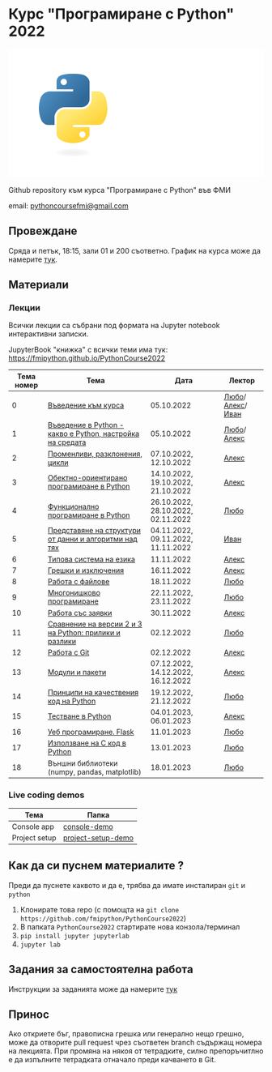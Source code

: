 # Курс "Програмиране с Python" 2022

![Logo](https://raw.githubusercontent.com/fmipython/PythonCourse2022/main/misc/logo.png)

Github repository към курса "Програмиране с Python" във ФМИ

email: pythoncoursefmi@gmail.com

## Провеждане
Сряда и петък, 18:15, зали 01 и 200 съответно. График на курса може да намерите [тук](https://docs.google.com/spreadsheets/d/1GqAl5VeszR4RQ7HVuctkEq7G7XzcbQHwUN0sGIkkfU4/edit?usp=sharing).

## Материали

### Лекции

Всички лекции са събрани под формата на Jupyter notebook интерактивни записки. 

JupyterBook "книжка" с всички теми има тук: https://fmipython.github.io/PythonCourse2022

| Тема номер | Тема                                                      | Дата       | Лектор     |
| ---------- | --------------------------------------------------------- | ---------- | ---------- |
| 0 | [Въведение към курса](https://github.com/fmipython/PythonCourse2022/blob/main/00%20-%20%D0%9F%D1%80%D0%BE%D0%B3%D1%80%D0%B0%D0%BC%D0%B8%D1%80%D0%B0%D0%BD%D0%B5%20%D1%81%20Python.pdf) | 05.10.2022 | [Любо](https://github.com/lyubolp)/[Алекс](https://github.com/yalishanda42)/[Иван](https://github.com/luchev) |
| 1          | [Въведение в Python - какво е Python, настройка на средата](https://github.com/fmipython/PythonCourse2022/blob/main/01%20-%20%D0%92%D1%8A%D0%B2%D0%B5%D0%B4%D0%B5%D0%BD%D0%B8%D0%B5%20%D0%B2%20Python.pdf) | 05.10.2022 | [Любо](https://github.com/lyubolp)/[Алекс](https://github.com/yalishanda42) |
| 2          | [Променливи, разклонения, цикли](https://github.com/fmipython/PythonCourse2022/tree/main/02%20-%20Variables%2C%20types%2C%20control%20flow) | 07.10.2022, 12.10.2022 | [Алекс](https://github.com/yalishanda42) |
| 3          | [Обектно-ориентирано програмиране в Python](https://github.com/fmipython/PythonCourse2022/tree/main/03%20-%20OOP)                           | 14.10.2022, 19.10.2022, 21.10.2022 | [Алекс](https://github.com/yalishanda42) |
| 4          | [Функционално програмиране в Python](https://github.com/fmipython/PythonCourse2022/tree/main/04%20-%20Functional%20Programming)             | 26.10.2022, 28.10.2022, 02.11.2022 | [Любо](https://github.com/lyubolp)  |
| 5          | [Представяне на структури от данни и алгоритми над тях](https://github.com/fmipython/PythonCourse2022/tree/main/05%20-%20Data%20Structures%20and%20Oddities)     | 04.11.2022, 09.11.2022, 11.11.2022 | [Иван](https://github.com/luchev)       |
| 6          | [Типова система на езика](https://github.com/fmipython/PythonCourse2022/tree/main/06%20-%20Typing%20Hints)                                   | 11.11.2022 | [Алекс](https://github.com/yalishanda42)      |
| 7          | [Грешки и изключения](https://github.com/fmipython/PythonCourse2022/tree/main/07%20-%20Exceptions%20Handling) | 16.11.2022 | [Алекс](https://github.com/yalishanda42)      |
| 8          | [Работа с файлове](https://github.com/fmipython/PythonCourse2022/tree/main/08%20-%20Files) | 18.11.2022 | [Любо](https://github.com/lyubolp)       |
| 9          | [Многонишково програмиране](https://github.com/fmipython/PythonCourse2022/tree/main/09%20-%20Multithreading) | 22.11.2022, 23.11.2022 | [Любо](https://github.com/lyubolp)       |
| 10         | [Работа със заявки](https://github.com/fmipython/PythonCourse2022/tree/main/10%20-%20Requests) | 30.11.2022 | [Алекс](https://github.com/yalishanda42)      |
| 11         | [Сравнение на версии 2 и 3 на Python: прилики и разлики](https://github.com/fmipython/PythonCourse2022/tree/main/11%20-%20Python%202%20vs%20Python%203)  | 02.12.2022 | [Любо](https://github.com/lyubolp)       |
| 12         | [Работа с Git](https://github.com/fmipython/PythonCourse2022/tree/main/12%20-%20Git)                                              | 02.12.2022 | [Алекс](https://github.com/yalishanda42)      |
| 13         | [Модули и пакети](https://github.com/fmipython/PythonCourse2022/tree/main/13%20-%20Modules)                                           | 07.12.2022, 14.12.2022, 16.12.2022 | [Алекс](https://github.com/yalishanda42)      |
| 14         | [Принципи на качествения код на Python](https://github.com/fmipython/PythonCourse2022/tree/main/14%20-%20Clean%20code)                     | 19.12.2022, 21.12.2022 | [Любо](https://github.com/lyubolp)       |
| 15         | [Тестване в Python](https://github.com/fmipython/PythonCourse2022/tree/main/15%20-%20Testing)                                         | 04.01.2023, 06.01.2023 | [Алекс](https://github.com/yalishanda42)      |
| 16         | [Уеб програмиране. Flask](https://github.com/fmipython/PythonCourse2022/tree/main/16%20-%20Web%20programming)                                   | 11.01.2023 | [Любо](https://github.com/lyubolp)       |
| 17         | [Използване на C код в Python](https://github.com/fmipython/PythonCourse2022/tree/main/17%20-%20Using%20C%20code%20in%20Python)                              | 13.01.2023 | [Любо](https://github.com/lyubolp)       |
| 18         | Външни библиотеки (numpy, pandas, matplotlib)             | 18.01.2023 | [Любо](https://github.com/lyubolp)       |

### Live coding demos

| Тема          | Папка                                                                                |
|---------------|--------------------------------------------------------------------------------------|
| Console app   | [console-demo](https://github.com/fmipython/PythonCourse2022/tree/main/console-demo) |
| Project setup | [project-setup-demo](https://github.com/fmipython/PythonCourse2022/tree/main/project-setup-demo) |

## Как да си пуснем материалите ?

Преди да пуснете каквото и да е, трябва да имате инсталиран `git` и `python`

1. Клонирате това repo (с помощта на `git clone https://github.com/fmipython/PythonCourse2022`)
2. В папката `PythonCourse2022` стартирате нова конзола/терминал
3. `pip install jupyter jupyterlab`
4. `jupyter lab`

## Задания за самостоятелна работа

Инструкции за заданията може да намерите [тук](https://github.com/fmipython/PythonCourse2022/blob/main/assignments.md)

## Принос

Ако откриете бъг, правописна грешка или генерално нещо грешно, може да отворите pull request чрез съответен branch съдържащ номера на лекцията. При промяна на някоя от тетрадките, силно препоръчитлно е да изпълните тетрадката отначало преди качването в Git.
